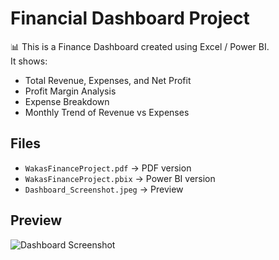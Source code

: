 # Financial Dashboard Project

📊 This is a Finance Dashboard created using Excel / Power BI.  
It shows:  
- Total Revenue, Expenses, and Net Profit  
- Profit Margin Analysis  
- Expense Breakdown  
- Monthly Trend of Revenue vs Expenses  

## Files
- `WakasFinanceProject.pdf` → PDF version
- `WakasFinanceProject.pbix` → Power BI version
- `Dashboard_Screenshot.jpeg` → Preview

## Preview
![Dashboard Screenshot](Dashboard_Screenshot.png)
